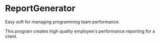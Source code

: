 # ReportGenerator
Easy soft for managing programming team performance. 


This program creates high quality employee's performance reporting for a client.
